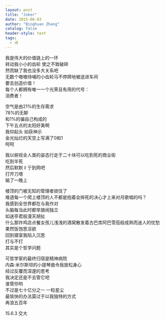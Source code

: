 ```yaml
---
layout: post
title: "Joker"
date: 2015-06-03
author: "Binghuan Zhang"
catalog: false
header-style: text
tags:
  - 诗
---
```


我是伟大的价值链上的一环  
转动我小小的齿轮 使之不致破碎  
然而缺了我也没多大关系吧  
无数个嗷嗷待哺的小齿轮马不停蹄地被送进车间  
要去创造价值！  
每个人都拥有唯一一个光荣且有用的代号：  
消费者！  

空气是由21%的生存需求  
78%的无聊  
和1%的骗自己构成的  
下午五点的太阳好美啊  
我仰起头 如获神示  
金光灿烂的天空上写满了0和1  
呵呵  

我以俯视全人类的姿态行走于二十块可以吃到死的商业街  
吃到半死  
然后默默彳亍到网吧  
打开刀塔  
输了一晚上  

楼顶的门被无知的管理者锁住了  
难道每一个爬上楼顶的人不都是抱着会摔死的决心才上来对月歌唱的吗？  
我感到全世界都在与我作对  
头脑每当此时都举旗闹独立  
如迷亭君般漫天胡扯  
什么那炸鸡店点餐女孩儿浅浅的酒窝散发着古巴库阿巴雪茄般成熟而迷人的忧愁  
果然饭饱思淫欲  
回到寝室我陷入沉思  
打与不打  
其实是个哲学问题  

可哲学家的最终归宿是精神病院  
内森·米尔斯坦的小提琴曲令我放松身心  
经过反覆而深邃的思考  
我决定还是不去管它吧  
谁管你哟  
不过是七十亿分之一 一粒星尘  
最愉快的办法莫过于以我独特的方式  
再浪五百年  

15.6.3 交大